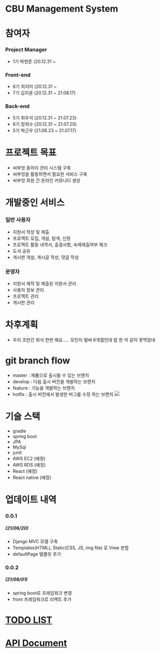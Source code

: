 CBU Management System
=====================

# 참여자
### Project Manager
* 1기 박현준 (20.12.31 ~
### Front-end
* 6기 최지미 (20.12.31 ~
* 7기 김지윤 (20.12.31 ~ 21.08.17)
### Back-end
* 5기 최우석 (20.12.31 ~ 21.07.23)
* 6기 장희수 (20.12.31 ~ 21.07.20)
* 5기 박근우 (21.06.23 ~ 21.07.17)

# 프로젝트 목표
* 씨부엉 동아리 관리 시스템 구축
* 씨부엉을 활동하면서 필요한 서비스 구축
* 씨부엉 회원 간 온라인 커뮤니티 생성

# 개발중인 서비스
### 일반 사용자
* 지원서 작성 및 제출
* 프로젝트 모집, 개설, 탐색, 신청
* 프로젝트 활동 내역서, 출결사항, 숙제제출여부 체크
* 도서 공유
* 게시판 개설, 게시글 작성, 댓글 작성
### 운영자
* 지원서 제작 및 제출된 지원서 관리
* 사용자 정보 관리
* 프로젝트 관리
* 게시판 관리

# 차후계획
* 우리 조만간 회식 한번 해요..... 모인지 벌써 6개월인데 밥 한 끼 같이 못먹었네
# git branch flow
* master : 제품으로 출시될 수 있는 브랜치
* develop : 다음 출시 버전을 개발하는 브랜치
* feature : 기능을 개발하는 브랜치
* hotfix : 출시 버전에서 발생한 버그를 수정 하는 브랜치
![](https://media.vlpt.us/images/keywookim/post/705465f0-29a4-4623-8c5f-7958c111834c/gitflow-1.png)
# 기술 스택
* gradle
* spring boot
* JPA
* MySql
* junit
* AWS EC2 (예정)
* AWS RDS (예정)
* React (예정)
* React native (예정)

# 업데이트 내역
### 0.0.1 
##### (21/06/20)
* Django MVC 모델 구축
* Templates(HTML), Static(CSS, JS, img file) 로 View 분할
* defaultPage 템플릿 추가

### 0.0.2
##### (21/08/01)
* spring boot로 프레임워크 변경
* front 프레임워크로 리엑트 추가

# [TODO LIST](https://yielding-pendulum-134.notion.site/1bdc6046172342af9c5a21c362b2d275?v=34aa52a008dd4073a39b221153a4bd71)
# [API Document](https://yielding-pendulum-134.notion.site/c584a0d89e294582beee460347cf7631?v=b0f1487df2f6463a84b4d9c272165260)
